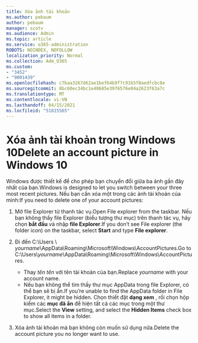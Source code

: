 ```yaml
---
title: Xóa ảnh tài khoản
ms.author: pebaum
author: pebaum
manager: scotv
ms.audience: Admin
ms.topic: article
ms.service: o365-administration
ROBOTS: NOINDEX, NOFOLLOW
localization_priority: Normal
ms.collection: Adm_O365
ms.custom:
- "3452"
- "9001439"
ms.openlocfilehash: c7baa3267d62ae1bef64b9f7c91b5f8aedfcbc8e
ms.sourcegitcommit: 8bc60ec34bc1e40685e3976576e04a2623f63a7c
ms.translationtype: MT
ms.contentlocale: vi-VN
ms.lasthandoff: 04/15/2021
ms.locfileid: "51815565"
---
```

# <a name="delete-an-account-picture-in-windows-10"></a><span data-ttu-id="3f903-102">Xóa ảnh tài khoản trong Windows 10</span><span class="sxs-lookup"><span data-stu-id="3f903-102">Delete an account picture in Windows 10</span></span>

<span data-ttu-id="3f903-103">Windows được thiết kế để cho phép bạn chuyển đổi giữa ba ảnh gần đây nhất của bạn.</span><span class="sxs-lookup"><span data-stu-id="3f903-103">Windows is designed to let you switch between your three most recent pictures.</span></span> <span data-ttu-id="3f903-104">Nếu bạn cần xóa một trong các ảnh tài khoản của mình:</span><span class="sxs-lookup"><span data-stu-id="3f903-104">If you need to delete one of your account pictures:</span></span>

1. <span data-ttu-id="3f903-105">Mở file Explorer từ thanh tác vụ.</span><span class="sxs-lookup"><span data-stu-id="3f903-105">Open File explorer from the taskbar.</span></span> <span data-ttu-id="3f903-106">Nếu bạn không thấy file Explorer (biểu tượng thư mục) trên thanh tác vụ, hãy chọn **bắt đầu** và nhập **file Explorer**.</span><span class="sxs-lookup"><span data-stu-id="3f903-106">If you don’t see File explorer (the folder icon) on the taskbar, select **Start** and type **File explorer**.</span></span>

2. <span data-ttu-id="3f903-107">Đi đến C:\Users \\ *yourname*\AppData\Roaming\Microsoft\Windows\AccountPictures.</span><span class="sxs-lookup"><span data-stu-id="3f903-107">Go to C:\Users\\*yourname*\AppData\Roaming\Microsoft\Windows\AccountPictures.</span></span> 
    - <span data-ttu-id="3f903-108">Thay *tên tên* với tên tài khoản của bạn.</span><span class="sxs-lookup"><span data-stu-id="3f903-108">Replace *yourname* with your account name.</span></span>
    - <span data-ttu-id="3f903-109">Nếu bạn không thể tìm thấy thư mục AppData trong file Explorer, có thể bạn sẽ bị ẩn.</span><span class="sxs-lookup"><span data-stu-id="3f903-109">If you’re unable to find the AppData folder in File Explorer, it might be hidden.</span></span> <span data-ttu-id="3f903-110">Chọn thiết đặt **dạng xem** , rồi chọn hộp kiểm các **mục đã ẩn** để hiện tất cả các mục trong một thư mục.</span><span class="sxs-lookup"><span data-stu-id="3f903-110">Select the **View** setting, and select the **Hidden Items** check box to show all items in a folder.</span></span>

3. <span data-ttu-id="3f903-111">Xóa ảnh tài khoản mà bạn không còn muốn sử dụng nữa.</span><span class="sxs-lookup"><span data-stu-id="3f903-111">Delete the account picture you no longer want to use.</span></span>
 
 